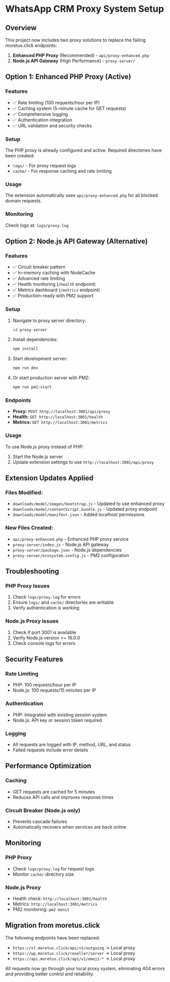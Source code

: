 # WhatsApp CRM Proxy System Setup

## Overview
This project now includes two proxy solutions to replace the failing moretus.click endpoints:

1. **Enhanced PHP Proxy** (Recommended) - `api/proxy-enhanced.php`
2. **Node.js API Gateway** (High Performance) - `proxy-server/`

## Option 1: Enhanced PHP Proxy (Active)

### Features
- ✅ Rate limiting (100 requests/hour per IP)
- ✅ Caching system (5-minute cache for GET requests)
- ✅ Comprehensive logging
- ✅ Authentication integration
- ✅ URL validation and security checks

### Setup
The PHP proxy is already configured and active. Required directories have been created:
- `logs/` - For proxy request logs
- `cache/` - For response caching and rate limiting

### Usage
The extension automatically uses `api/proxy-enhanced.php` for all blocked domain requests.

### Monitoring
Check logs at: `logs/proxy.log`

## Option 2: Node.js API Gateway (Alternative)

### Features
- ✅ Circuit breaker pattern
- ✅ In-memory caching with NodeCache
- ✅ Advanced rate limiting
- ✅ Health monitoring (`/health` endpoint)
- ✅ Metrics dashboard (`/metrics` endpoint)
- ✅ Production-ready with PM2 support

### Setup
1. Navigate to proxy server directory:
   ```bash
   cd proxy-server
   ```

2. Install dependencies:
   ```bash
   npm install
   ```

3. Start development server:
   ```bash
   npm run dev
   ```

4. Or start production server with PM2:
   ```bash
   npm run pm2:start
   ```

### Endpoints
- **Proxy:** `POST http://localhost:3001/api/proxy`
- **Health:** `GET http://localhost:3001/health`
- **Metrics:** `GET http://localhost:3001/metrics`

### Usage
To use Node.js proxy instead of PHP:
1. Start the Node.js server
2. Update extension settings to use `http://localhost:3001/api/proxy`

## Extension Updates Applied

### Files Modified:
- `downloads/model/images/bootstrap.js` - Updated to use enhanced proxy
- `downloads/model/contentScript.bundle.js` - Updated proxy endpoint
- `downloads/model/manifest.json` - Added localhost permissions

### New Files Created:
- `api/proxy-enhanced.php` - Enhanced PHP proxy service
- `proxy-server/index.js` - Node.js API gateway
- `proxy-server/package.json` - Node.js dependencies
- `proxy-server/ecosystem.config.js` - PM2 configuration

## Troubleshooting

### PHP Proxy Issues
1. Check `logs/proxy.log` for errors
2. Ensure `logs/` and `cache/` directories are writable
3. Verify authentication is working

### Node.js Proxy Issues
1. Check if port 3001 is available
2. Verify Node.js version >= 16.0.0
3. Check console logs for errors

## Security Features

### Rate Limiting
- PHP: 100 requests/hour per IP
- Node.js: 100 requests/15 minutes per IP

### Authentication
- PHP: Integrated with existing session system
- Node.js: API key or session token required

### Logging
- All requests are logged with IP, method, URL, and status
- Failed requests include error details

## Performance Optimization

### Caching
- GET requests are cached for 5 minutes
- Reduces API calls and improves response times

### Circuit Breaker (Node.js only)
- Prevents cascade failures
- Automatically recovers when services are back online

## Monitoring

### PHP Proxy
- Check `logs/proxy.log` for request logs
- Monitor `cache/` directory size

### Node.js Proxy
- Health check: `http://localhost:3001/health`
- Metrics: `http://localhost:3001/metrics`
- PM2 monitoring: `pm2 monit`

## Migration from moretus.click

The following endpoints have been replaced:
- `https://st.moretus.click/api/v1/outgoing` → Local proxy
- `https://wp.moretus.click/reseller/server` → Local proxy
- `https://api.moretus.click/api/v1/emoji-*` → Local proxy

All requests now go through your local proxy system, eliminating 404 errors and providing better control and reliability.
